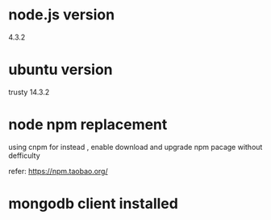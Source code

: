 # node.js  version 
4.3.2
# ubuntu version 
 trusty 14.3.2
# node npm replacement 
using  cnpm for instead , enable download and upgrade npm pacage without defficulty 

refer: https://npm.taobao.org/


# mongodb client installed 
